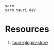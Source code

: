 ```
yarn
yarn tauri dev
```

# Resources

1. [tauri-plugin-store](https://github.com/tauri-apps/tauri-plugin-store)
